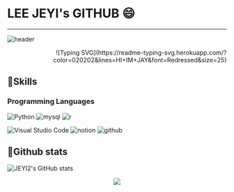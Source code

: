 # LEE JEYI's GITHUB 😄
---
![header](https://capsule-render.vercel.app/api?type=waving&color=c2dfbd&height=140&section=header&text=Nice%20to%20meet%20you&fontSize=40&fontAlignY=33&animation=twinkling)
<div align=right>
![Typing SVG](https://readme-typing-svg.herokuapp.com/?color=020202&lines=HI+IM+JAY&font=Redressed&size=25)
</div>


## 💪Skills

### Programming Languages
![Python](https://img.shields.io/badge/Python-3776AB.svg?&style=for-the-badge&logo=Python&logoColor=white)
![mysql](https://img.shields.io/badge/mysql-4479A1.svg?&style=for-the-badge&logo=mysql&logoColor=white)
![r](https://img.shields.io/badge/r-276DC3.svg?&style=for-the-badge&logo=r&logoColor=white)

![Visual Studio Code](https://img.shields.io/badge/Visual%20Studio%20Code-007ACC.svg?&style=for-the-badge&logo=Visual%20Studio%20Code&logoColor=white)
![notion](https://img.shields.io/badge/notion-000000.svg?&style=for-the-badge&logo=notion&logoColor=white)
![github](https://img.shields.io/badge/github-181717.svg?&style=for-the-badge&logo=github&logoColor=white)

## 💪Github stats
![JEYI2's GitHub stats](https://github-readme-stats.vercel.app/api?username=JEYI2&theme=gruvbox_light&show_icons=true)

<p align="center">
  <img src="https://capsule-render.vercel.app/api?type=waving&color=gradient&height=120&animation=fadeIn&section=footer&text=🏎🏍&fontAlign=70">
</p>
